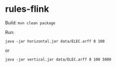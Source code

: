 # rules-flink

Build: `mvn clean package`

Run: 

`java -jar horizontal.jar data/ELEC.arff 8 100` 

or 

`java -jar vertical.jar data/ELEC.arff 8 100 5000`
